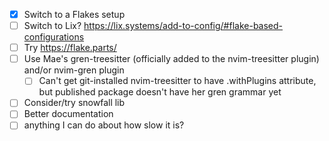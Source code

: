 - [X] Switch to a Flakes setup
- [ ] Switch to Lix? https://lix.systems/add-to-config/#flake-based-configurations
- [ ] Try https://flake.parts/
- [ ] Use Mae's gren-treesitter (officially added to the nvim-treesitter plugin) and/or nvim-gren plugin
    - [ ] Can't get git-installed nvim-treesitter to have .withPlugins attribute, but published package doesn't have her gren grammar yet
- [ ] Consider/try snowfall lib
- [ ] Better documentation
- [ ] anything I can do about how slow it is?
